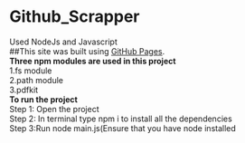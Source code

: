 # Github_Scrapper
Used NodeJs and Javascript<br/>
##This site was built using [GitHub Pages](https://github.com/topics).<br/>
**Three npm modules are used in this project**<br/>
1.fs module<br/>
2.path module<br/>
3.pdfkit<br/>
**To run the project**<br/>
Step 1: Open the project<br/>
Step 2: In terminal type npm i to install all the dependencies<br/>
Step 3:Run node main.js(Ensure that you have node installed

